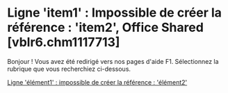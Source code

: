 
# Ligne 'item1' : Impossible de créer la référence : 'item2', Office Shared [vblr6.chm1117713]

Bonjour ! Vous avez été redirigé vers nos pages d'aide F1. Sélectionnez la rubrique que vous recherchiez ci-dessous.

[Ligne 'élément1' : impossible de créer la référence : 'élément2'](http://msdn.microsoft.com/library/494ebf66-0737-5390-c0a9-53c330670be5%28Office.15%29.aspx)
